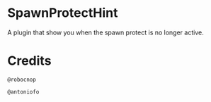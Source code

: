 # SpawnProtectHint
A plugin that show you when the spawn protect is no longer active.

# Credits
`@robocnop`

`@antoniofo`
